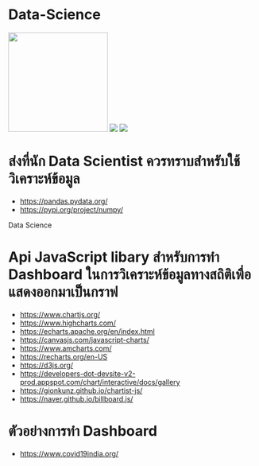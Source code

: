 # Data-Science
<img src="https://echarts.apache.org/en/images/logo.png" width="200">  <img src="https://www.chartjs.org/docs/latest/favicon.ico" >  <img src="https://wp-assets.highcharts.com/svg/highcharts-logo.svg" > 

# ส่งที่นัก Data Scientist ควรทราบสำหรับใช้วิเคราะห์ข้อมูล
* https://pandas.pydata.org/
* https://pypi.org/project/numpy/

Data Science
# Api JavaScript libary สำหรับการทำ Dashboard ในการวิเคราะห์ข้อมูลทางสถิติเพื่อแสดงออกมาเป็นกราฟ
* https://www.chartjs.org/
* https://www.highcharts.com/
* https://echarts.apache.org/en/index.html
* https://canvasjs.com/javascript-charts/
* https://www.amcharts.com/
* https://recharts.org/en-US
* https://d3js.org/
* https://developers-dot-devsite-v2-prod.appspot.com/chart/interactive/docs/gallery
* https://gionkunz.github.io/chartist-js/
* https://naver.github.io/billboard.js/

# ตัวอย่างการทำ Dashboard
* https://www.covid19india.org/
